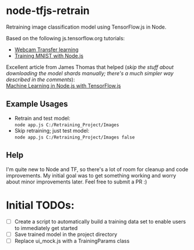 # node-tfjs-retrain

Retraining image classification model using TensorFlow.js in Node.

Based on the following js.tensorflow.org tutorials:

-   [Webcam Transfer learning](https://js.tensorflow.org/tutorials/webcam-transfer-learning.html)
-   [Training MNIST with Node.js](https://github.com/tensorflow/tfjs-examples/tree/master/mnist-node)

Excellent article from James Thomas that helped (_skip the stuff about downloading the model shards manually; there's a much simpler way described in the comments_):  
[Machine Learning in Node.js with TensorFlow.js](http://jamesthom.as/blog/2018/08/07/machine-learning-in-node-dot-js-with-tensorflow-dot-js/)

## Example Usages

-   Retrain and test model:  
    `node app.js C:/Retraining_Project/Images`
-   Skip retraining; just test model:  
    `node app.js C:/Retraining_Project/Images false`

## Help

I'm quite new to Node and TF, so there's a lot of room for cleanup and code improvements. My initial goal was to get something working and worry about minor improvements later. Feel free to submit a PR :)

# Initial TODOs:

-   [ ] Create a script to automatically build a training data set to enable users to immediately get started
-   [ ] Save trained model in the project directory
-   [ ] Replace ui_mock.js with a TrainingParams class
